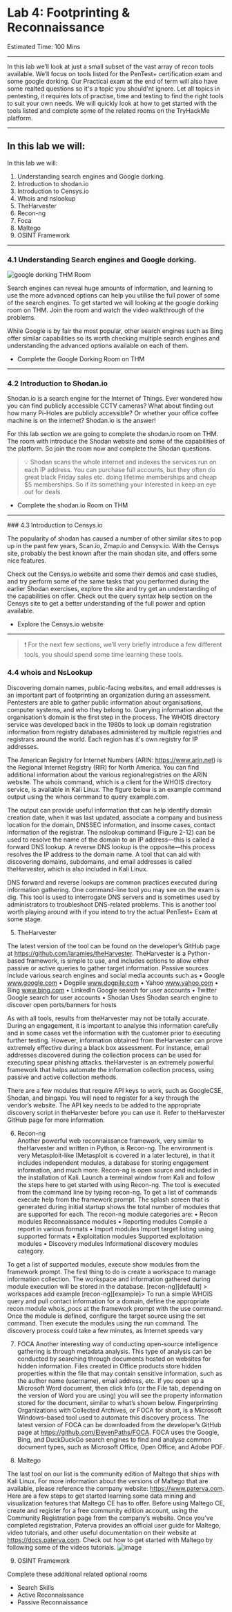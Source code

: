 # Lab 4: Footprinting & Reconnaissance

Estimated Time: 100 Mins
___

In this lab we’ll look at just a small subset of the vast array of recon tools available. We’ll focus on tools listed for the PenTest+ certification exam and some google dorking. Our Practical exam at the end of term will also have some realted questions so it's a topic you should'nt ignore. Let all topics in pentesting, it requires lots of practise, time and testing to find the right tools to suit your own needs. We will quickly look at how to get started with the tools listed and complete some of the related rooms on the TryHackMe platform.
___


## In this lab we will: 

In this lab we will:
1.	Understanding search engines and Google dorking. 
2.	Introduction to shodan.io 
3.	Introduction to Censys.io 
4.	Whois and nslookup
5.	TheHarvester
6.	Recon-ng
7.	Foca
8.	Maltego
9.	OSINT Framework
___


### 4.1 Understanding Search engines and Google dorking.

![google dorking THM Room](images/dorking.png)

Search engines can reveal huge amounts of information, and learning to use the more advanced options can help you utilise the full power of some of the search engines. To get started we will looking at the google dorking room on THM. Join the room and watch the video walkthrough of the problems.  

While Google is by fair the most popular, other search engines such as Bing offer similar capabilities so its worth checking multiple search engines and understanding the advanced options available on each of them.

- Complete the Google Dorking Room on THM
___


### 4.2 Introduction to Shodan.io

Shodan.io is a search engine for the Internet of Things. Ever wondered how you can find publicly accessible CCTV cameras? What about finding out how many Pi-Holes are publicly accessible? Or whether your office coffee machine is on the internet? Shodan.io is the answer!  

For this lab section we are going to complete the shodan.io room on THM. The room with introduce the Shodan website and some of the capabilities of the platform. So join the room now and complete the Shodan questions.  

> 💡 Shodan scans the whole internet and indexes the services run on each IP address. You can purchase full accounts, but they often do great black Friday sales etc. doing lifetime memberships and cheap $5 memberships. So if its something your interested in keep an eye out for deals.

- Complete the shodan.io Room on THM
___


### 4.3 Introduction to Censys.io

The popularity of shodan has caused a number of other similar sites to pop up in the past few years, Scan.io, Zmap.io and Censys.io. With the Censys site, probably the best known after the main shodan site, and offers some nice features.  

Check out the Censys.io website and some their demos and case studies, and try perform some of the same tasks that you performed during the earlier Shodan exercises, explore the site and try get an understanding of the capabilities on offer. Check out the query syntax help section on the Censys site to get a better understanding of the full power and option available.  

- Explore the Censys.io website 
___


> ❗ For the next few sections, we’ll very briefly introduce a few different tools, you should spend some time learning these tools.


 ### 4.4 whois and NsLookup

Discovering domain names, public-facing websites, and email addresses is an important part of footprinting an organization during an assessment. Pentesters are able to gather public information about organisations, computer systems, and who they belong to. Querying information about the organisation’s domain is the first step in the process. The WHOIS directory service was developed back in the 1980s to look up domain registration information from registry databases administered by multiple registries and registrars around the world. Each region has it's own registry for IP addresses.  

The American Registry for Internet Numbers (ARIN: https://www.arin.net) is the Regional Internet Registry (RIR) for North America. You can find additional information about the various regionalregistries on the ARIN website. The whois command, which is a client for the WHOIS directory service, is available in Kali Linux. The figure below is an example command output using the whois command to query example.com.

 
The output can provide useful information that can help identify domain creation date, when it was last updated, associate a company and business location for the domain, DNSSEC information, and insome cases, contact information of the registrar. The nslookup command (Figure 2-12) can be used to resolve the name of the domain to an IP address—this is called a forward DNS lookup. A reverse DNS lookup is the opposite—this process resolves the IP address to the domain name. A tool that can aid with discovering domains, subdomains, and email addresses is called theHarvester, which is also included in Kali Linux.
 
DNS forward and reverse lookups are common practices executed during information gathering. One command-line tool you may see on the exam is dig. This tool is used to interrogate DNS servers and is sometimes used by administrators to troubleshoot DNS-related problems. This is another tool worth playing around with if you intend to try the actual PenTest+ Exam at some stage.

5. TheHarvester 

The latest version of the tool can be found on the developer’s GitHub page at https://github.com/laramies/theHarvester.  TheHarvester is a Python-based framework, is simple to use, and includes options to allow either passive or active queries to gather target information. Passive sources include various search engines and social media accounts such as
•	Google   www.google.com
•	Dogpile   www.dogpile.com
•	Yahoo   www.yahoo.com
•	Bing   www.bing.com
•	LinkedIn   Google search for user accounts
•	Twitter   Google search for user accounts
•	Shodan   Uses Shodan search engine to discover open ports/banners for hosts

As with all tools, results from theHarvester may not be totally accurate. During an engagement, it is important to analyse this information carefully and in some cases vet the information with the customer prior to executing further testing. However, information obtained from theHarvester can prove extremely effective during a black box assessment. For instance, email addresses discovered during the collection process can be used for executing spear phishing attacks. theHarvester is an extremely powerful framework that helps automate the information collection process, using passive and active collection methods.
 
There are a few modules that require API keys to work, such as GoogleCSE, Shodan, and bingapi. You will need to register for a key through the vendor’s website. The API key needs to be added to the appropriate discovery script in theHarvester before you can use it. Refer to theHarvester GitHub page for more information.


6. Recon-ng  
Another powerful web reconnaissance framework, very similar to theHarvester and written in Python, is Recon-ng. The environment is very Metasploit-like (Metasploit is covered in a later lecture), in that it includes independent modules, a database for storing engagement information, and much more. Recon-ng is open source and included in the installation of Kali. Launch a terminal window from Kali and follow the steps here to get started with using Recon-ng. 
The tool is executed from the command line by typing recon-ng. To get a list of commands execute help from the framework prompt. The splash screen that is generated during initial startup shows the total number of modules that are supported for each. 
The recon-ng module categories are:
•	Recon modules Reconnaissance modules
•	Reporting modules Compile a report in various formats
•	Import modules Import target listing using supported formats
•	Exploitation modules Supported exploitation modules
•	Discovery modules Informational discovery modules category. 

To get a list of supported modules, execute show modules from the framework prompt. The first thing to do is create a workspace to manage information collection. The workspace and information gathered during module execution will be stored in the database.
[recon-ng][default] > workspaces add example
[recon-ng][example]>
To run a simple WHOIS query and pull contact information for a domain, define the appropriate recon module whois_pocs at the framework prompt with the use command.
Once the module is defined, configure the target source using the set command. Then execute the modules using the run command. The discovery process could take a few minutes, as Internet speeds vary
 



7. FOCA
Another interesting way of conducting open-source intelligence gathering is through metadata analysis. This type of analysis can be conducted by searching through documents hosted on websites for hidden information. Files created in Office products store hidden properties within the file that may contain sensitive information, such as the author name (username), email address, etc. If you open up a Microsoft Word document, then click Info (or the File tab, depending on the version of Word you are using) you will see the property information stored for the document, similar to what’s shown below. Fingerprinting Organizations with Collected Archives, or FOCA for short, is a Microsoft Windows–based tool used to automate this discovery process. The latest version of FOCA can be downloaded from the developer’s GitHub page at https://github.com/ElevenPaths/FOCA. FOCA uses the Google, Bing, and DuckDuckGo search engines to find and analyse common document types, such as Microsoft Office, Open Office, and Adobe PDF.

 

8. Maltego 

The last tool on our list is the community edition of Maltego that ships with Kali Linux. For more information about the versions of Maltego that are available, please reference the company website: https://www.paterva.com. Here are a few steps to get started learning some data mining and visualization features that Maltego CE has to offer.
Before using Maltego CE, create and register for a free community edition account, using the Community Registration page from the company’s website. Once you’ve completed registration, Paterva provides an official user guide for Maltego, video tutorials, and other useful documentation on their website at https://docs.paterva.com. Check out how to get started with Maltego by following some of the videos tutorials. 
![image](https://github.com/user-attachments/assets/15b439b7-8343-45f3-af23-6181092751f1)

9. OSINT Framework
    
Complete these additional related optional rooms
- Search Skills
- Active Reconnaissance
- Passive Reconnaissance

 

 
